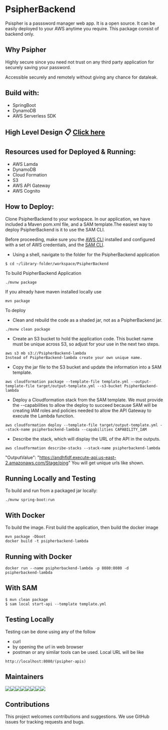 # PsipherBackend
Psispher is a passsword manager web app. It is a open source. It can be easily deployed to your AWS anytime you require. This package consist of backend only.

## Why Psipher
Highly secure since you need not trust on any third party application for securely saving your password.

Accessible securely and remotely without giving any chance for dataleak.

## Build with:
* SpringBoot
* DynamoDB
* AWS Serverless SDK

## High Level Design 📋 [Click here](HLD.md)

## Resources used for Deployed & Running:
* AWS Lamda
* DynamoDB
* Cloud Formation
* S3
* AWS API Gateway
* AWS Cognito


## How to Deploy:
Clone PsipherBackend to your workspace. In our application, we have included a Maven pom.xml file, and a SAM template.The easiest way to deploy PsipherBackend is it to use the SAM CLI.

Before proceeding, make sure you the [AWS CLI](https://aws.amazon.com/cli/) installed and configured with a set of AWS credentials, and the [SAM CLI](https://github.com/awslabs/aws-sam-cli).
* Using a shell, navigate to the folder for the PsipherBackend application

```
$ cd ~/library-folder/workspace/PsipherBackend
```

To build PsipherBackend Application
```
./mvnw package
```

If you already have maven installed locally use
```
mvn package
````

To deploy
* Clean and rebuild the code as a shaded jar, not as a PsipherBackend jar.
```
./mvnw clean package
```
* Create an S3 bucket to hold the application code. This bucket name must be unique across S3, so adjust for your use in the next two steps.
```
aws s3 mb s3://PsipherBackend-lambda
Instead of PsipherBackend-lambda create your own unique name.
```
* Copy the jar file to the S3 bucket and update the information into a SAM template.
```
aws cloudformation package --template-file template.yml --output-template-file target/output-template.yml --s3-bucket PsipherBackend-lambda
```
* Deploy a Cloudformation stack from the SAM template. We must provide the --capabilities to allow the deploy to succeed because SAM will be creating IAM roles and policies needed to allow the API Gateway to execute the Lambda function.
```
aws cloudformation deploy --template-file target/output-template.yml --stack-name psipherbackend-lambda --capabilities CAPABILITY_IAM
```
* Describe the stack, which will display the URL of the API in the outputs.
```
aws cloudformation describe-stacks --stack-name psipherbackend-lambda
```
"OutputValue": "https://andhfldf.execute-api.us-east-2.amazonaws.com/Stage/ping"   You will get unique urls like shown.


## Running Locally and Testing
To build and run from a packaged jar locally:
```
./mvnw spring-boot:run
```
## With Docker
To build the image. First build the application, then build the docker image
```
mvn package -Dboot
docker build -t psipherbackend-lambda
```
## Running with Docker
```
docker run --name psipherbackend-lambda -p 8080:8080 -d psipherbackend-lambda
```
## With SAM
```
$ mvn clean package
$ sam local start-api --template template.yml
```

## Testing Locally
Testing can be done using any of the follow
* curl
* by opening the url in web browser
* postman or any similar tools can be used.
Local URL will be like
```
http://localhost:8080/(psipher-apis)
```

## Maintainers

[![](https://sourcerer.io/fame/rahulkrishnan221/rahulkrishnan221/PsipherBackend/images/0)](https://sourcerer.io/fame/rahulkrishnan221/rahulkrishnan221/PsipherBackend/links/0)[![](https://sourcerer.io/fame/rahulkrishnan221/rahulkrishnan221/PsipherBackend/images/1)](https://sourcerer.io/fame/rahulkrishnan221/rahulkrishnan221/PsipherBackend/links/1)[![](https://sourcerer.io/fame/rahulkrishnan221/rahulkrishnan221/PsipherBackend/images/2)](https://sourcerer.io/fame/rahulkrishnan221/rahulkrishnan221/PsipherBackend/links/2)[![](https://sourcerer.io/fame/rahulkrishnan221/rahulkrishnan221/PsipherBackend/images/3)](https://sourcerer.io/fame/rahulkrishnan221/rahulkrishnan221/PsipherBackend/links/3)[![](https://sourcerer.io/fame/rahulkrishnan221/rahulkrishnan221/PsipherBackend/images/4)](https://sourcerer.io/fame/rahulkrishnan221/rahulkrishnan221/PsipherBackend/links/4)[![](https://sourcerer.io/fame/rahulkrishnan221/rahulkrishnan221/PsipherBackend/images/5)](https://sourcerer.io/fame/rahulkrishnan221/rahulkrishnan221/PsipherBackend/links/5)[![](https://sourcerer.io/fame/rahulkrishnan221/rahulkrishnan221/PsipherBackend/images/6)](https://sourcerer.io/fame/rahulkrishnan221/rahulkrishnan221/PsipherBackend/links/6)[![](https://sourcerer.io/fame/rahulkrishnan221/rahulkrishnan221/PsipherBackend/images/7)](https://sourcerer.io/fame/rahulkrishnan221/rahulkrishnan221/PsipherBackend/links/7)

## Contributions
This project welcomes contributions and suggestions. We use GitHub issues for tracking requests and bugs.
